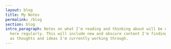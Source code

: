 ```yaml
---
layout: blog
title: My Notes
permalink: /blog
section: blog
intro_paragraph: Notes on what I'm reading and thinking about will be updated
  here regularly. This will include new and obscure content I'm finding as well
  as thoughts and ideas I'm currently working through.
---
```

